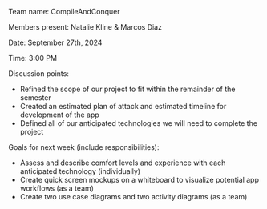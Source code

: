 Team name: CompileAndConquer

Members present: Natalie Kline & Marcos Diaz

Date: September 27th, 2024

Time: 3:00 PM

Discussion points: 

* Refined the scope of our project to fit within the remainder of the semester
* Created an estimated plan of attack and estimated timeline for development of the app
* Defined all of our anticipated technologies we will need to complete the project

Goals for next week (include responsibilities):

* Assess and describe comfort levels and experience with each anticipated technology (individually)
* Create quick screen mockups on a whiteboard to visualize potential app workflows (as a team)
* Create two use case diagrams and two activity diagrams (as a team)

